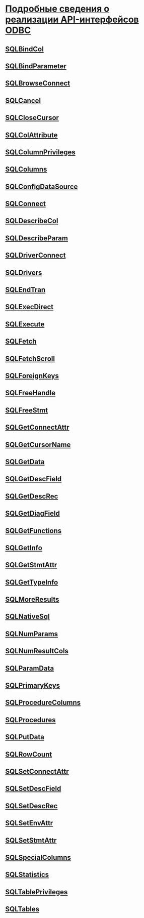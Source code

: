 # [Подробные сведения о реализации API-интерфейсов ODBC](odbc-api-implementation-details.md)
## [SQLBindCol](sqlbindcol.md)
## [SQLBindParameter](sqlbindparameter.md)
## [SQLBrowseConnect](sqlbrowseconnect.md)
## [SQLCancel](sqlcancel.md)
## [SQLCloseCursor](sqlclosecursor.md)
## [SQLColAttribute](sqlcolattribute.md)
## [SQLColumnPrivileges](sqlcolumnprivileges.md)
## [SQLColumns](sqlcolumns.md)
## [SQLConfigDataSource](sqlconfigdatasource.md)
## [SQLConnect](sqlconnect.md)
## [SQLDescribeCol](sqldescribecol.md)
## [SQLDescribeParam](sqldescribeparam.md)
## [SQLDriverConnect](sqldriverconnect.md)
## [SQLDrivers](sqldrivers.md)
## [SQLEndTran](sqlendtran.md)
## [SQLExecDirect](sqlexecdirect.md)
## [SQLExecute](sqlexecute.md)
## [SQLFetch](sqlfetch.md)
## [SQLFetchScroll](sqlfetchscroll.md)
## [SQLForeignKeys](sqlforeignkeys.md)
## [SQLFreeHandle](sqlfreehandle.md)
## [SQLFreeStmt](sqlfreestmt.md)
## [SQLGetConnectAttr](sqlgetconnectattr.md)
## [SQLGetCursorName](sqlgetcursorname.md)
## [SQLGetData](sqlgetdata.md)
## [SQLGetDescField](sqlgetdescfield.md)
## [SQLGetDescRec](sqlgetdescrec.md)
## [SQLGetDiagField](sqlgetdiagfield.md)
## [SQLGetFunctions](sqlgetfunctions.md)
## [SQLGetInfo](sqlgetinfo.md)
## [SQLGetStmtAttr](sqlgetstmtattr.md)
## [SQLGetTypeInfo](sqlgettypeinfo.md)
## [SQLMoreResults](sqlmoreresults.md)
## [SQLNativeSql](sqlnativesql.md)
## [SQLNumParams](sqlnumparams.md)
## [SQLNumResultCols](sqlnumresultcols.md)
## [SQLParamData](sqlparamdata.md)
## [SQLPrimaryKeys](sqlprimarykeys.md)
## [SQLProcedureColumns](sqlprocedurecolumns.md)
## [SQLProcedures](sqlprocedures.md)
## [SQLPutData](sqlputdata.md)
## [SQLRowCount](sqlrowcount.md)
## [SQLSetConnectAttr](sqlsetconnectattr.md)
## [SQLSetDescField](sqlsetdescfield.md)
## [SQLSetDescRec](sqlsetdescrec.md)
## [SQLSetEnvAttr](sqlsetenvattr.md)
## [SQLSetStmtAttr](sqlsetstmtattr.md)
## [SQLSpecialColumns](sqlspecialcolumns.md)
## [SQLStatistics](sqlstatistics.md)
## [SQLTablePrivileges](sqltableprivileges.md)
## [SQLTables](sqltables.md)
